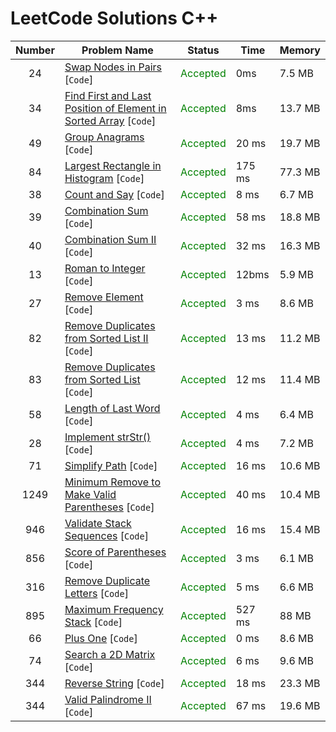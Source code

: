 # LeetCode Solutions C++

| Number | Problem Name                                                                | Status                                    | Time   | Memory  |
|:------:|-----------------------------------------------------------------------------|-------------------------------------------|--------|---------|
|   24   | [Swap Nodes in Pairs](/24.cpp) [`Code`]                                     | <span style="color:green">Accepted</span> | 0ms    | 7.5 MB  |
|   34   | [Find First and Last Position of Element in Sorted Array](/34.cpp) [`Code`] | <span style="color:green">Accepted</span> | 8ms    | 13.7 MB |
|   49   | [Group Anagrams](/49.cpp) [`Code`]                                          | <span style="color:green">Accepted</span> | 20 ms  | 19.7 MB |
|   84   | [Largest Rectangle in Histogram](/84.cpp) [`Code`]                          | <span style="color:green">Accepted</span> | 175 ms | 77.3 MB |
|   38   | [Count and Say](/38.cpp) [`Code`]                                           | <span style="color:green">Accepted</span> | 8 ms   | 6.7 MB  |
|   39   | [Combination Sum](/39.cpp) [`Code`]                                         | <span style="color:green">Accepted</span> | 58 ms  | 18.8 MB |
|   40   | [Combination Sum II](/40.cpp) [`Code`]                                      | <span style="color:green">Accepted</span> | 32 ms  | 16.3 MB |
|   13   | [Roman to Integer](/13.cpp) [`Code`]                                        | <span style="color:green">Accepted</span> | 12bms  | 5.9 MB  |
|   27   | [Remove Element](/27.cpp) [`Code`]                                          | <span style="color:green">Accepted</span> | 3 ms   | 8.6 MB  |
|   82   | [Remove Duplicates from Sorted List II](/82.cpp) [`Code`]                   | <span style="color:green">Accepted</span> | 13 ms  | 11.2 MB |
|   83   | [Remove Duplicates from Sorted List](/83.cpp) [`Code`]                      | <span style="color:green">Accepted</span> | 12 ms  | 11.4 MB |
|   58   | [Length of Last Word](/58.cpp) [`Code`]                                     | <span style="color:green">Accepted</span> | 4 ms   | 6.4 MB  |
|   28   | [Implement strStr()](/28.cpp) [`Code`]                                      | <span style="color:green">Accepted</span> | 4 ms   | 7.2 MB  |
|   71   | [Simplify Path](/71.cpp) [`Code`]                                           | <span style="color:green">Accepted</span> | 16 ms  | 10.6 MB |
|  1249  | [Minimum Remove to Make Valid Parentheses](/1249.cpp) [`Code`]              | <span style="color:green">Accepted</span> | 40 ms  | 10.4 MB |
|  946   | [Validate Stack Sequences](/946.cpp) [`Code`]                               | <span style="color:green">Accepted</span> | 16 ms  | 15.4 MB |
|  856   | [Score of Parentheses](/856.cpp) [`Code`]                                   | <span style="color:green">Accepted</span> | 3 ms   | 6.1 MB  |
|  316   | [Remove Duplicate Letters](/316.cpp) [`Code`]                               | <span style="color:green">Accepted</span> | 5 ms   | 6.6 MB  |
|  895   | [Maximum Frequency Stack](/895.cpp) [`Code`]                                | <span style="color:green">Accepted</span> | 527 ms | 88 MB   |
|   66   | [Plus One](/66.cpp) [`Code`]                                                | <span style="color:green">Accepted</span> | 0 ms   | 8.6 MB  |
|   74   | [Search a 2D Matrix](/74.cpp) [`Code`]                                      | <span style="color:green">Accepted</span> | 6 ms   | 9.6 MB  |
|  344   | [Reverse String](/344.cpp) [`Code`]                                         | <span style="color:green">Accepted</span> | 18 ms  | 23.3 MB |
|  344   | [Valid Palindrome II](/680.cpp) [`Code`]                                    | <span style="color:green">Accepted</span> | 67 ms  | 19.6 MB |
